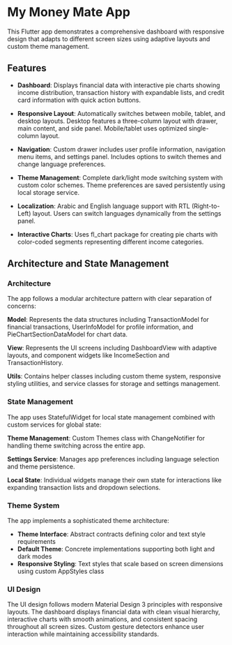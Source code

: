 # My Money Mate App
This Flutter app demonstrates a comprehensive dashboard with responsive design that adapts to different screen sizes using adaptive layouts and custom theme management.

## Features
- **Dashboard**: Displays financial data with interactive pie charts showing income distribution, transaction history with expandable lists, and credit card information with quick action buttons.

- **Responsive Layout**: Automatically switches between mobile, tablet, and desktop layouts. Desktop features a three-column layout with drawer, main content, and side panel. Mobile/tablet uses optimized single-column layout.

- **Navigation**: Custom drawer includes user profile information, navigation menu items, and settings panel. Includes options to switch themes and change language preferences.

- **Theme Management**: Complete dark/light mode switching system with custom color schemes. Theme preferences are saved persistently using local storage service.

- **Localization**: Arabic and English language support with RTL (Right-to-Left) layout. Users can switch languages dynamically from the settings panel.

- **Interactive Charts**: Uses fl_chart package for creating pie charts with color-coded segments representing different income categories.

## Architecture and State Management
### Architecture
The app follows a modular architecture pattern with clear separation of concerns:

**Model**: Represents the data structures including TransactionModel for financial transactions, UserInfoModel for profile information, and PieChartSectionDataModel for chart data.

**View**: Represents the UI screens including DashboardView with adaptive layouts, and component widgets like IncomeSection and TransactionHistory.

**Utils**: Contains helper classes including custom theme system, responsive styling utilities, and service classes for storage and settings management.

### State Management
The app uses StatefulWidget for local state management combined with custom services for global state:

**Theme Management**: Custom Themes class with ChangeNotifier for handling theme switching across the entire app.

**Settings Service**: Manages app preferences including language selection and theme persistence.

**Local State**: Individual widgets manage their own state for interactions like expanding transaction lists and dropdown selections.

### Theme System
The app implements a sophisticated theme architecture:

- **Theme Interface**: Abstract contracts defining color and text style requirements
- **Default Theme**: Concrete implementations supporting both light and dark modes  
- **Responsive Styling**: Text styles that scale based on screen dimensions using custom AppStyles class

### UI Design
The UI design follows modern Material Design 3 principles with responsive layouts. The dashboard displays financial data with clean visual hierarchy, interactive charts with smooth animations, and consistent spacing throughout all screen sizes. Custom gesture detectors enhance user interaction while maintaining accessibility standards.


